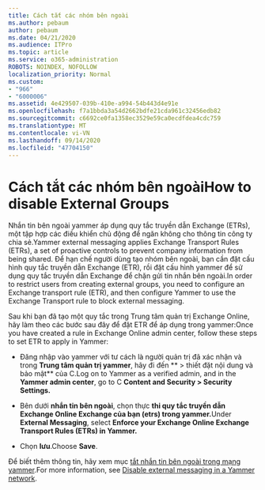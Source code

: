 ```yaml
---
title: Cách tắt các nhóm bên ngoài
ms.author: pebaum
author: pebaum
ms.date: 04/21/2020
ms.audience: ITPro
ms.topic: article
ms.service: o365-administration
ROBOTS: NOINDEX, NOFOLLOW
localization_priority: Normal
ms.custom:
- "966"
- "6000006"
ms.assetid: 4e429507-039b-410e-a994-54b443d4e91e
ms.openlocfilehash: f7a1bbda3a54d2662bdfe21cda961c32456edb82
ms.sourcegitcommit: c6692ce0fa1358ec3529e59ca0ecdfdea4cdc759
ms.translationtype: MT
ms.contentlocale: vi-VN
ms.lasthandoff: 09/14/2020
ms.locfileid: "47704150"
---
```

# <a name="how-to-disable-external-groups"></a><span data-ttu-id="1d7d8-102">Cách tắt các nhóm bên ngoài</span><span class="sxs-lookup"><span data-stu-id="1d7d8-102">How to disable External Groups</span></span>

<span data-ttu-id="1d7d8-103">Nhắn tin bên ngoài yammer áp dụng quy tắc truyền dẫn Exchange (ETRs), một tập hợp các điều khiển chủ động để ngăn không cho thông tin công ty chia sẻ.</span><span class="sxs-lookup"><span data-stu-id="1d7d8-103">Yammer external messaging applies Exchange Transport Rules (ETRs), a set of proactive controls to prevent company information from being shared.</span></span> <span data-ttu-id="1d7d8-104">Để hạn chế người dùng tạo nhóm bên ngoài, bạn cần đặt cấu hình quy tắc truyền dẫn Exchange (ETR), rồi đặt cấu hình yammer để sử dụng quy tắc truyền dẫn Exchange để chặn gửi tin nhắn bên ngoài.</span><span class="sxs-lookup"><span data-stu-id="1d7d8-104">In order to restrict users from creating external groups, you need to configure an Exchange transport rule (ETR), and then configure Yammer to use the Exchange Transport rule to block external messaging.</span></span>
  
<span data-ttu-id="1d7d8-105">Sau khi bạn đã tạo một quy tắc trong Trung tâm quản trị Exchange Online, hãy làm theo các bước sau đây để đặt ETR để áp dụng trong yammer:</span><span class="sxs-lookup"><span data-stu-id="1d7d8-105">Once you have created a rule in Exchange Online admin center, follow these steps to set ETR to apply in Yammer:</span></span>
  
- <span data-ttu-id="1d7d8-106">Đăng nhập vào yammer với tư cách là người quản trị đã xác nhận và trong **Trung tâm quản trị yammer**, hãy đi đến \*\* \> thiết đặt nội dung và bảo mật\*\* của C.</span><span class="sxs-lookup"><span data-stu-id="1d7d8-106">Log on to Yammer as a verified admin, and in the **Yammer admin center**, go to C **Content and Security \> Security Settings.**</span></span>

- <span data-ttu-id="1d7d8-107">Bên dưới **nhắn tin bên ngoài**, chọn thực **thi quy tắc truyền dẫn Exchange Online Exchange của bạn (etrs) trong yammer.**</span><span class="sxs-lookup"><span data-stu-id="1d7d8-107">Under **External Messaging**, select **Enforce your Exchange Online Exchange Transport Rules (ETRs) in Yammer.**</span></span>

- <span data-ttu-id="1d7d8-108">Chọn **lưu**.</span><span class="sxs-lookup"><span data-stu-id="1d7d8-108">Choose **Save**.</span></span>

<span data-ttu-id="1d7d8-109">Để biết thêm thông tin, hãy xem mục [tắt nhắn tin bên ngoài trong mạng yammer](https://docs.microsoft.com/yammer/work-with-external-users/disable-external-messaging).</span><span class="sxs-lookup"><span data-stu-id="1d7d8-109">For more information, see [Disable external messaging in a Yammer network](https://docs.microsoft.com/yammer/work-with-external-users/disable-external-messaging).</span></span>
  